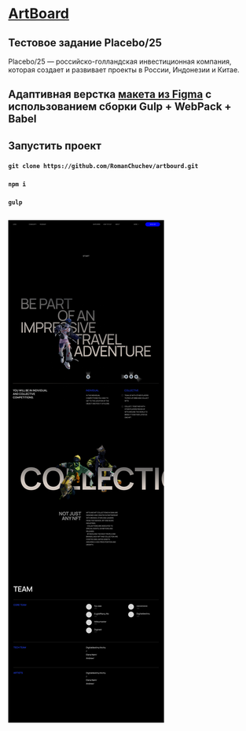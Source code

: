 # [ArtBoard](https://romanchuchev.github.io/artbourd/)

## Тестовое задание Placebo/25

Placebo/25 — российско-голландская инвестиционная компания, которая создает и развивает проекты в России, Индонезии и Китае.

## Адаптивная верстка [макета из Figma](https://www.figma.com/file/LKSOP9wNuWoqVe8FldRhCw/test?node-id=0%3A2&t=YLvy85ZPi9r5Fqh1-1) с использованием сборки Gulp + WebPack + Babel

## Запустить проект

#### `git clone https://github.com/RomanChuchev/artbourd.git`

#### `npm i`

#### `gulp`

##

[![Live Demo](./src/images/screenshot.png)](https://romanchuchev.github.io/artbourd/)
